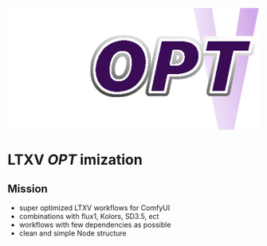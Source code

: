 ![](https://github.com/aimpowerment/LTXV-Super-Workflows/blob/main/LTXV-opt-logo.png)
# LTXV _OPT_ imization

## Mission
- super optimized LTXV workflows for ComfyUI
- combinations with flux1, Kolors, SD3.5, ect
- workflows with few dependencies as possible
- clean and simple Node structure

